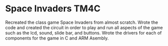 # Space Invaders TM4C
 Recreated the class game Space Invaders from almost scratch. Wrote the code and created the circuit in order to play and run all aspects of the game such as the lcd, sound, slide bar, and buttons. Wrote the drivers for each of components for the game in C and ARM Asembly.
